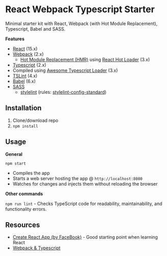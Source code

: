 # React Webpack Typescript Starter
Minimal starter kit with React, Webpack (with Hot Module Replacement), Typescript, Babel and SASS.

**Features**
* [React](https://facebook.github.io/react/) (15.x)
* [Webpack](https://webpack.js.org/) (2.x)
  * [Hot Module Replacement (HMR)](https://webpack.js.org/guides/hmr-react/) using [React Hot Loader](https://github.com/gaearon/react-hot-loader) (3.x)
* [Typescript](https://www.typescriptlang.org/) (2.x)
 * Compiled using [Awesome Typescript Loader](https://github.com/s-panferov/awesome-typescript-loader) (3.x)
 * [TSLint](https://palantir.github.io/tslint/) (4.x) 
* [Babel](http://babeljs.io/) (6.x)
* [SASS](http://sass-lang.com/)
  * [stylelint](http://stylelint.io/) (rules: [stylelint-config-standard](https://github.com/stylelint/stylelint-config-standard))

## Installation
1. Clone/download repo
2. `npm install`

## Usage
**General**

`npm start`

* Compiles the app
* Starts a web server hosting the app @ `http://localhost:8080`
* Watches for changes and injects them without reloading the browser

**Other commands**

`npm run lint` - Checks TypeScript code for readability, maintainability, and functionality errors.

## Resources
* [Create React App (by FaceBook)](https://github.com/facebookincubator/create-react-app) - Good starting point when learning React
* [Webpack & Typescript](https://webpack.js.org/guides/webpack-and-typescript)
